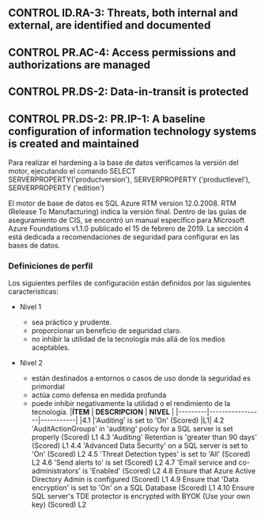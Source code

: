 

## CONTROL ID.RA-3: Threats, both internal and external, are identified and documented
## CONTROL PR.AC-4: Access permissions and authorizations are managed
## CONTROL PR.DS-2: Data-in-transit is protected
## CONTROL PR.DS-2: PR.IP-1: A baseline configuration of information technology systems is created and maintained
Para realizar el hardening a la base de datos verificamos la versión del motor, ejecutando el comando
SELECT SERVERPROPERTY('productversion'), SERVERPROPERTY ('productlevel'), SERVERPROPERTY ('edition')

El motor de base de datos es SQL Azure RTM version 12.0.2008. RTM (Release To Manufacturing) indica  la versión final.
Dentro de las guías de aseguramiento de CIS, se encontró un manual específico para Microsoft Azure Foundations v1.1.0 publicado el  15 de febrero de 2019. La sección 4 está dedicada a recomendaciones de seguridad para configurar en las bases de datos.  

### Definiciones de perfil
Los siguientes perfiles de configuración están definidos por las siguientes caracteristicas:  
  +	 Nivel 1    
      + sea práctico y prudente.  
      +	 proporcionar un beneficio de seguridad claro.       
      +	 no inhibir la utilidad de la tecnología más allá de los medios aceptables.  
 
  + Nivel 2
      + están destinados a entornos o casos de uso donde la seguridad es primordial
      + actúa como defensa en medida profunda
      + puede inhibir negativamente la utilidad o el rendimiento de la tecnología.
|**ÍTEM** | **DESCRIPCION** | **NIVEL** |
|---------|-----------------|-----------|
|4.1 |'Auditing' is set to 'On' (Scored) |L1|
4.2 'AuditActionGroups' in 'auditing' policy for a SQL server is set properly (Scored) L1
4.3 'Auditing' Retention is 'greater than 90 days' (Scored) L1
4.4 'Advanced Data Security' on a SQL server is set to 'On' (Scored) L2
4.5 'Threat Detection types' is set to 'All' (Scored) L2
4.6 'Send alerts to' is set (Scored) L2
4.7 'Email service and co-administrators' is 'Enabled' (Scored) L2
4.8 Ensure that Azure Active Directory Admin is configured (Scored) L1
4.9 Ensure that 'Data encryption' is set to 'On' on a SQL Database (Scored) L1
4.10 Ensure SQL server's TDE protector is encrypted with BYOK (Use your own key) (Scored) L2
